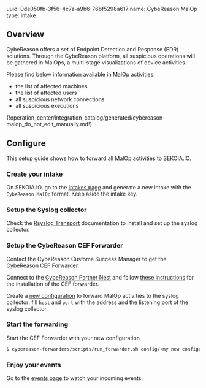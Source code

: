 uuid: 0de050fb-3f56-4c7a-a9b6-76bf5298a617
name: CybeReason MalOp
type: intake

## Overview

CybeReason offers a set of Endpoint Detection and Response (EDR) solutions. Through the CybeReason platform, all suspicious operations will be gathered in MalOps, a multi-stage visualizations of device activities.

Please find below information available in MalOp activities:

- the list of affected machines
- the list of affected users
- all suspicious network connections
- all suspicious executions

{!operation_center/integration_catalog/generated/cybereason-malop_do_not_edit_manually.md!}

## Configure

This setup guide shows how to forward all MalOp activities to SEKOIA.IO.

### Create your intake

On SEKOIA.IO, go to the [Intakes page](https://app.sekoia.io/operations/intakes/new) and generate a new intake with the `CybeReason MalOp` format.
Keep aside the intake key.

### Setup the Syslog collector

Check the [Rsyslog Transport](../../../data_collection/ingestion_methods/rsyslog/) documentation to install and set up the syslog collector.

### Setup the CybeReason CEF Forwarder

Contact the CybeReason Custome Success Manager to get the CybeReason CEF Forwarder.

Connect to the [CybeReason Partner Nest](https://nest.cybereason.com/user/login) and follow [these instructions](https://nest.cybereason.com/node/3517551) for the installation of the CEF forwarder.

Create a [new configuration](https://nest.cybereason.com/node/3517426) to forward MalOp activities to the syslog collector: fill `host` and `port` with the address and the listening port of the syslog collector.

### Start the forwarding

Start the CEF Forwarder with your new configuration

```bash
$ cybereason-forwarders/scripts/run_forwarder.sh config/<my new configuration>.json
```

### Enjoy your events

Go to the [events page](https://app.sekoia.io/operations/events) to watch your incoming events.
